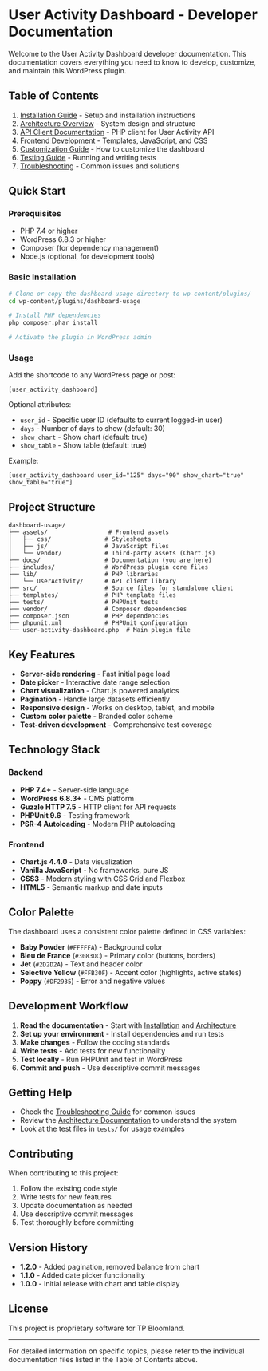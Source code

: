 # User Activity Dashboard - Developer Documentation

Welcome to the User Activity Dashboard developer documentation. This documentation covers everything you need to know to develop, customize, and maintain this WordPress plugin.

## Table of Contents

1. [Installation Guide](./INSTALLATION.md) - Setup and installation instructions
2. [Architecture Overview](./ARCHITECTURE.md) - System design and structure
3. [API Client Documentation](./API_CLIENT.md) - PHP client for User Activity API
4. [Frontend Development](./FRONTEND.md) - Templates, JavaScript, and CSS
5. [Customization Guide](./CUSTOMIZATION.md) - How to customize the dashboard
6. [Testing Guide](./TESTING.md) - Running and writing tests
7. [Troubleshooting](./TROUBLESHOOTING.md) - Common issues and solutions

## Quick Start

### Prerequisites

- PHP 7.4 or higher
- WordPress 6.8.3 or higher
- Composer (for dependency management)
- Node.js (optional, for development tools)

### Basic Installation

```bash
# Clone or copy the dashboard-usage directory to wp-content/plugins/
cd wp-content/plugins/dashboard-usage

# Install PHP dependencies
php composer.phar install

# Activate the plugin in WordPress admin
```

### Usage

Add the shortcode to any WordPress page or post:

```
[user_activity_dashboard]
```

Optional attributes:
- `user_id` - Specific user ID (defaults to current logged-in user)
- `days` - Number of days to show (default: 30)
- `show_chart` - Show chart (default: true)
- `show_table` - Show table (default: true)

Example:
```
[user_activity_dashboard user_id="125" days="90" show_chart="true" show_table="true"]
```

## Project Structure

```
dashboard-usage/
├── assets/                 # Frontend assets
│   ├── css/               # Stylesheets
│   ├── js/                # JavaScript files
│   └── vendor/            # Third-party assets (Chart.js)
├── docs/                  # Documentation (you are here)
├── includes/              # WordPress plugin core files
├── lib/                   # PHP libraries
│   └── UserActivity/      # API client library
├── src/                   # Source files for standalone client
├── templates/             # PHP template files
├── tests/                 # PHPUnit tests
├── vendor/                # Composer dependencies
├── composer.json          # PHP dependencies
├── phpunit.xml            # PHPUnit configuration
└── user-activity-dashboard.php  # Main plugin file
```

## Key Features

- **Server-side rendering** - Fast initial page load
- **Date picker** - Interactive date range selection
- **Chart visualization** - Chart.js powered analytics
- **Pagination** - Handle large datasets efficiently
- **Responsive design** - Works on desktop, tablet, and mobile
- **Custom color palette** - Branded color scheme
- **Test-driven development** - Comprehensive test coverage

## Technology Stack

### Backend
- **PHP 7.4+** - Server-side language
- **WordPress 6.8.3+** - CMS platform
- **Guzzle HTTP 7.5** - HTTP client for API requests
- **PHPUnit 9.6** - Testing framework
- **PSR-4 Autoloading** - Modern PHP autoloading

### Frontend
- **Chart.js 4.4.0** - Data visualization
- **Vanilla JavaScript** - No frameworks, pure JS
- **CSS3** - Modern styling with CSS Grid and Flexbox
- **HTML5** - Semantic markup and date inputs

## Color Palette

The dashboard uses a consistent color palette defined in CSS variables:

- **Baby Powder** (`#FFFFFA`) - Background color
- **Bleu de France** (`#3083DC`) - Primary color (buttons, borders)
- **Jet** (`#2D2D2A`) - Text and header color
- **Selective Yellow** (`#FFB30F`) - Accent color (highlights, active states)
- **Poppy** (`#DF2935`) - Error and negative values

## Development Workflow

1. **Read the documentation** - Start with [Installation](./INSTALLATION.md) and [Architecture](./ARCHITECTURE.md)
2. **Set up your environment** - Install dependencies and run tests
3. **Make changes** - Follow the coding standards
4. **Write tests** - Add tests for new functionality
5. **Test locally** - Run PHPUnit and test in WordPress
6. **Commit and push** - Use descriptive commit messages

## Getting Help

- Check the [Troubleshooting Guide](./TROUBLESHOOTING.md) for common issues
- Review the [Architecture Documentation](./ARCHITECTURE.md) to understand the system
- Look at the test files in `tests/` for usage examples

## Contributing

When contributing to this project:

1. Follow the existing code style
2. Write tests for new features
3. Update documentation as needed
4. Use descriptive commit messages
5. Test thoroughly before committing

## Version History

- **1.2.0** - Added pagination, removed balance from chart
- **1.1.0** - Added date picker functionality
- **1.0.0** - Initial release with chart and table display

## License

This project is proprietary software for TP Bloomland.

---

For detailed information on specific topics, please refer to the individual documentation files listed in the Table of Contents above.
